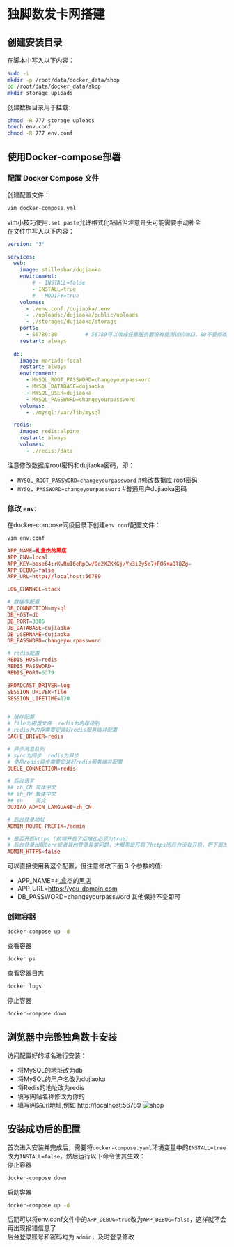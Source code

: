 # 独脚数发卡网搭建

## 创建安装目录
在脚本中写入以下内容：
```bash
sudo -i
mkdir -p /root/data/docker_data/shop
cd /root/data/docker_data/shop
mkdir storage uploads
```
创建数据目录用于挂载:
```bash
chmod -R 777 storage uploads
touch env.conf
chmod -R 777 env.conf
```

## 使用Docker-compose部署
### 配置 Docker Compose 文件
创建配置文件：
```bash
vim docker-compose.yml
```
vim小技巧使用`:set paste`允许格式化粘贴但注意开头可能需要手动补全  
在文件中写入以下内容：
```yml
version: "3"

services:
  web:
    image: stilleshan/dujiaoka
    environment:
        # - INSTALL=false
        - INSTALL=true
        # - MODIFY=true
    volumes:
      - ./env.conf:/dujiaoka/.env
      - ./uploads:/dujiaoka/public/uploads
      - ./storage:/dujiaoka/storage
    ports:
      - 56789:80         # 56789可以改成任意服务器没有使用过的端口，80不要修改
    restart: always
 
  db:
    image: mariadb:focal
    restart: always
    environment:
      - MYSQL_ROOT_PASSWORD=changeyourpassword
      - MYSQL_DATABASE=dujiaoka
      - MYSQL_USER=dujiaoka
      - MYSQL_PASSWORD=changeyourpassword
    volumes:
      - ./mysql:/var/lib/mysql

  redis:
    image: redis:alpine
    restart: always
    volumes:
      - ./redis:/data
```
注意修改数据库root密码和dujiaoka密码，即：  
- `MYSQL_ROOT_PASSWORD=changeyourpassword` #修改数据库 root密码
- `MYSQL_PASSWORD=changeyourpassword` #普通用户dujiaoka密码

### 修改 `env`:
在docker-compose同级目录下创建`env.conf`配置文件：  
```bash
vim env.conf
```
```conf
APP_NAME=礼盒杰的黑店
APP_ENV=local
APP_KEY=base64:rKwRuI6eRpCw/9e2XZKKGj/Yx3iZy5e7+FQ6+aQl8Zg=
APP_DEBUG=false
APP_URL=http://localhost:56789

LOG_CHANNEL=stack

# 数据库配置
DB_CONNECTION=mysql
DB_HOST=db
DB_PORT=3306
DB_DATABASE=dujiaoka
DB_USERNAME=dujiaoka
DB_PASSWORD=changeyourpassword

# redis配置
REDIS_HOST=redis
REDIS_PASSWORD=
REDIS_PORT=6379

BROADCAST_DRIVER=log
SESSION_DRIVER=file
SESSION_LIFETIME=120


# 缓存配置
# file为磁盘文件  redis为内存级别
# redis为内存需要安装好redis服务端并配置
CACHE_DRIVER=redis

# 异步消息队列
# sync为同步  redis为异步
# 使用redis异步需要安装好redis服务端并配置
QUEUE_CONNECTION=redis

# 后台语言
## zh_CN 简体中文
## zh_TW 繁体中文
## en    英文
DUJIAO_ADMIN_LANGUAGE=zh_CN

# 后台登录地址
ADMIN_ROUTE_PREFIX=/admin

# 是否开启https (前端开启了后端也必须为true)
# 后台登录出现0err或者其他登录异常问题，大概率是开启了https而后台没有开启，把下面的false改为true即可
ADMIN_HTTPS=false
```
可以直接使用我这个配置，但注意修改下面 3 个参数的值:  
- APP_NAME=礼盒杰的黑店
- APP_URL=https://you-domain.com
- DB_PASSWORD=changeyourpassword
其他保持不变即可

### 创建容器
```bash
docker-compose up -d
```
查看容器
```bash
docker ps
```
查看容器日志
```bash
docker logs 
```
停止容器
```bash
docker-compose down
```

## 浏览器中完整独角数卡安装
访问配置好的域名进行安装：
- 将MySQL的地址改为db
- 将MySQL的用户名改为dujiaoka
- 将Redis的地址改为redis
- 填写网站名称修改为你的
- 填写网站url地址,例如 http://localhost:56789
![shop](https://github.com/user-attachments/assets/070c5b23-462d-4cca-8990-1d7e713b7a02)  

## 安装成功后的配置
首次进入安装并完成后，需要将`docker-compose.yaml`环境变量中的`INSTALL=true`改为`INSTALL=false`，然后运行以下命令使其生效：  
停止容器
```bash
docker-compose down
```
启动容器
```bash
docker-compose up -d
```
后期可以将env.conf文件中的`APP_DEBUG=true`改为`APP_DEBUG=false`，这样就不会再出现报错信息了  
后台登录账号和密码均为 `admin`，及时登录修改
